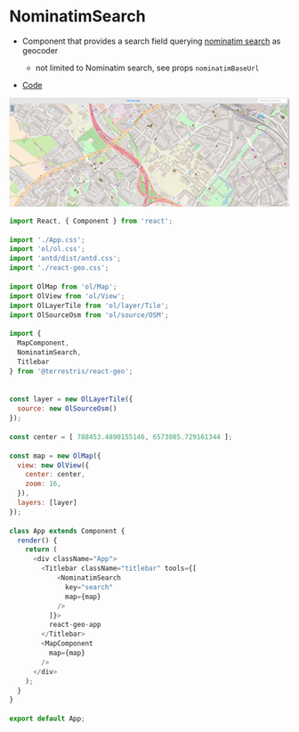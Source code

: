 # NominatimSearch

* Component that provides a search field querying [nominatim search](http://wiki.openstreetmap.org/wiki/Nominatim) as geocoder
  * not limited to Nominatim search, see props `nominatimBaseUrl`

* [Code](https://github.com/terrestris/react-geo/blob/master/src/Field/NominatimSearch/NominatimSearch.jsx)

[![](../screenshots/nominatim_search.png)](../screenshots/nominatim_search.png)

```javascript
import React, { Component } from 'react';

import './App.css';
import 'ol/ol.css';
import 'antd/dist/antd.css';
import './react-geo.css';

import OlMap from 'ol/Map';
import OlView from 'ol/View';
import OlLayerTile from 'ol/layer/Tile';
import OlSourceOsm from 'ol/source/OSM';

import {
  MapComponent,
  NominatimSearch,
  Titlebar
} from '@terrestris/react-geo';


const layer = new OlLayerTile({
  source: new OlSourceOsm()
});

const center = [ 788453.4890155146, 6573085.729161344 ];

const map = new OlMap({
  view: new OlView({
    center: center,
    zoom: 16,
  }),
  layers: [layer]
});

class App extends Component {
  render() {
    return (
      <div className="App">
        <Titlebar className="titlebar" tools={[
            <NominatimSearch
              key="search"
              map={map}
            />
          ]}>
          react-geo-app
        </Titlebar>
        <MapComponent
          map={map}
        />
      </div>
    );
  }
}

export default App;
```
